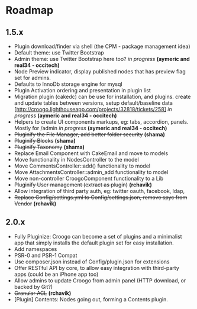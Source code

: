 # Roadmap

## 1.5.x

* Plugin download/finder via shell (the CPM - package management idea)
* Default theme: use Twitter Bootstrap
* Admin theme: use Twitter Bootstrap here too? *in progress* **(aymeric and real34 - occitech)**
* Node Preview indicator, display published nodes that has preview flag set for admins.
* Defaults to InnoDb storage engine for mysql
* Plugin Activation ordering and presentation in plugin list
* Migration plugin (cakedc) can be use for installation, and plugins. create and update tables between versions, setup default/baseline data [http://croogo.lighthouseapp.com/projects/32818/tickets/258] *in progress* **(aymeric and real34 - occitech)**
* Helpers to create UI components markups, eg: tabs, accordion, panels.  Mostly for /admin *in progress* **(aymeric and real34 - occitech)**
* ~~Pluginify the File Manager, add better folder security~~ **(shama)**
* ~~Pluginify Blocks~~ **(shama)**
* ~~Pluginify Taxonomy~~ **(shama)**
* Replace Email Component with CakeEmail and move to models
* Move functionality in NodesController to the model
* Move CommentsController::add() functionality to model
* Move AttachmentsController::admin_add functionality to model
* Move non-controller CroogoComponent functionality to a Lib
* ~~Pluginify User management (extract as plugin)~~ **(rchavik)**
* Allow integration of third party auth, eg: twitter oauth, facebook, ldap,
* ~~Replace Config/settings.yml to Config/settings.json, remove spyc from Vendor~~ **(rchavik)**

## 2.0.x

* Fully Pluginize: Croogo can become a set of plugins and a minimalist app that simply installs the default plugin set for easy installation.
* Add namespaces
* PSR-0 and PSR-1 Compat
* Use composer.json instead of Config/plugin.json for extensions
* Offer RESTful API by core, to allow easy integration with third-party apps (could be an iPhone app too)
* Allow admins to update Croogo from admin panel (HTTP download, or backed by Git?)
* ~~Granular ACL~~ **(rchavik)**
* [Plugin] Contents: Nodes going out, forming a Contents plugin.
